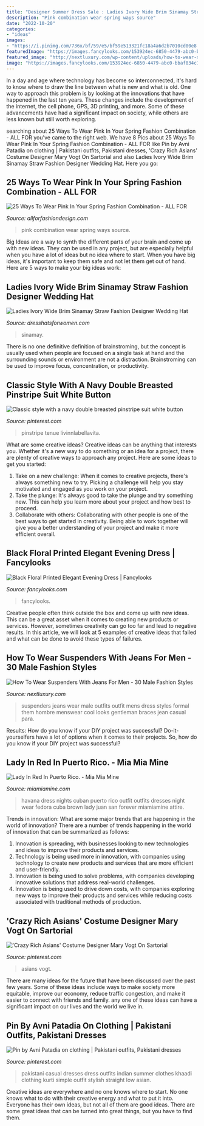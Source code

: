```yaml
---
title: "Designer Summer Dress Sale : Ladies Ivory Wide Brim Sinamay Straw Fashion Designer Wedding Hat"
description: "Pink combination wear spring ways source"
date: "2022-10-20"
categories:
- "ideas"
images:
- "https://i.pinimg.com/736x/bf/59/e5/bf59e513321fc18a4a6d2b7010cd00e8.jpg"
featuredImage: "https://images.fancylooks.com/153924ec-6850-4479-abc0-bbaf834c1c68.jpg"
featured_image: "http://nextluxury.com/wp-content/uploads/how-to-wear-suspenders-with-jeans-outfits-outfits-for-men.jpg"
image: "https://images.fancylooks.com/153924ec-6850-4479-abc0-bbaf834c1c68.jpg"
---
```



In a day and age where technology has become so interconnected, it's hard to know where to draw the line between what is new and what is old. One way to approach this problem is by looking at the innovations that have happened in the last ten years. These changes include the development of the internet, the cell phone, GPS, 3D printing, and more. Some of these advancements have had a significant impact on society, while others are less known but still worth exploring.

	

		
searching about 25 Ways To Wear Pink In Your Spring Fashion Combination - ALL FOR you've came to the right web. We have 8 Pics about 25 Ways To Wear Pink In Your Spring Fashion Combination - ALL FOR like Pin by Avni Patadia on clothing | Pakistani outfits, Pakistani dresses, &#039;Crazy Rich Asians&#039; Costume Designer Mary Vogt On Sartorial and also Ladies Ivory Wide Brim Sinamay Straw Fashion Designer Wedding Hat. Here you go:
		
    
## 25 Ways To Wear Pink In Your Spring Fashion Combination - ALL FOR

<img loading=lazy src="https://allforfashiondesign.com/wp-content/uploads/2014/03/p-4-600x900.jpg" onerror="this.onerror=null;this.src='https://tse4.mm.bing.net/th?id=OIP.dGsJMBeSvAvs1cjR_yB2qwHaLH&amp;pid=15.1';" alt="25 Ways To Wear Pink In Your Spring Fashion Combination - ALL FOR">

_Source: allforfashiondesign.com_

>pink combination wear spring ways source. 

	

Big Ideas are a way to synth the different parts of your brain and come up with new ideas. They can be used in any project, but are especially helpful when you have a lot of ideas but no idea where to start. When you have big ideas, it's important to keep them safe and not let them get out of hand. Here are 5 ways to make your big ideas work: 

    
## Ladies Ivory Wide Brim Sinamay Straw Fashion Designer Wedding Hat

<img loading=lazy src="https://dresshatsforwomen.com/wp-content/uploads/2019/07/ivorystrawhats_whiteweddinghats_hatsforformals_womensdesignerhats_hatsforwomen_sinamay_brides_bridal_millinery-389x500.jpg" onerror="this.onerror=null;this.src='https://tse3.mm.bing.net/th?id=OIP.oerHPKAwU3K4yCPT4eM4_gAAAA&amp;pid=15.1';" alt="Ladies Ivory Wide Brim Sinamay Straw Fashion Designer Wedding Hat">

_Source: dresshatsforwomen.com_

>sinamay. 

	

There is no one definitive definition of brainstroming, but the concept is usually used when people are focused on a single task at hand and the surrounding sounds or environment are not a distraction. Brainstroming can be used to improve focus, concentration, or productivity.

    
## Classic Style With A Navy Double Breasted Pinstripe Suit White Button

<img loading=lazy src="https://i.pinimg.com/736x/bf/59/e5/bf59e513321fc18a4a6d2b7010cd00e8.jpg" onerror="this.onerror=null;this.src='https://tse3.mm.bing.net/th?id=OIP.QlPHbuKaymlEhpyLACnlwwAAAA&amp;pid=15.1';" alt="Classic style with a navy double breasted pinstripe suit white button">

_Source: pinterest.com_

>pinstripe tenue livinnlabellavita. 

	

What are some creative ideas?
Creative ideas can be anything that interests you. Whether it's a new way to do something or an idea for a project, there are plenty of creative ways to approach any project. Here are some ideas to get you started: 
1. Take on a new challenge: When it comes to creative projects, there's always something new to try. Picking a challenge will help you stay motivated and engaged as you work on your project. 
2. Take the plunge: It's always good to take the plunge and try something new. This can help you learn more about your project and how best to proceed. 
3. Collaborate with others: Collaborating with other people is one of the best ways to get started in creativity. Being able to work together will give you a better understanding of your project and make it more efficient overall.

    
## Black Floral Printed Elegant Evening Dress | Fancylooks

<img loading=lazy src="https://images.fancylooks.com/153924ec-6850-4479-abc0-bbaf834c1c68.jpg" onerror="this.onerror=null;this.src='https://tse3.mm.bing.net/th?id=OIP.JpwvSfsL6_NacSXxsPzxjAHaJ_&amp;pid=15.1';" alt="Black Floral Printed Elegant Evening Dress | Fancylooks">

_Source: fancylooks.com_

>fancylooks. 

	

Creative people often think outside the box and come up with new ideas. This can be a great asset when it comes to creating new products or services. However, sometimes creativity can go too far and lead to negative results. In this article, we will look at 5 examples of creative ideas that failed and what can be done to avoid these types of failures.

    
## How To Wear Suspenders With Jeans For Men - 30 Male Fashion Styles

<img loading=lazy src="http://nextluxury.com/wp-content/uploads/how-to-wear-suspenders-with-jeans-outfits-outfits-for-men.jpg" onerror="this.onerror=null;this.src='https://tse3.mm.bing.net/th?id=OIP.OMblZyZu0IPOv138nfBlJQAAAA&amp;pid=15.1';" alt="How To Wear Suspenders With Jeans For Men - 30 Male Fashion Styles">

_Source: nextluxury.com_

>suspenders jeans wear male outfits outfit mens dress styles formal them hombre menswear cool looks gentleman braces jean casual para. 

	

Results: How do you know if your DIY project was successful?
Do-it-yourselfers have a lot of options when it comes to their projects. So, how do you know if your DIY project was successful?

    
## Lady In Red In Puerto Rico. - Mia Mia Mine

<img loading=lazy src="http://www.miamiamine.com/wp-content/uploads/2016/01/What-to-wear-in-san-juan-650x975.jpg" onerror="this.onerror=null;this.src='https://tse3.mm.bing.net/th?id=OIP._Nis7UN5-eTxo5kqga41ygHaLH&amp;pid=15.1';" alt="Lady In Red In Puerto Rico. - Mia Mia Mine">

_Source: miamiamine.com_

>havana dress nights cuban puerto rico outfit outfits dresses night wear fedora cuba brown lady juan san forever miamiamine attire. 

	

Trends in innovation: What are some major trends that are happening in the world of innovation?
There are a number of trends happening in the world of innovation that can be summarized as follows: 
1. Innovation is spreading, with businesses looking to new technologies and ideas to improve their products and services. 
2. Technology is being used more in innovation, with companies using technology to create new products and services that are more efficient and user-friendly. 
3. Innovation is being used to solve problems, with companies developing innovative solutions that address real-world challenges. 
4. Innovation is being used to drive down costs, with companies exploring new ways to improve their products and services while reducing costs associated with traditional methods of production.

    
## &#039;Crazy Rich Asians&#039; Costume Designer Mary Vogt On Sartorial

<img loading=lazy src="https://i.pinimg.com/736x/a5/19/59/a51959a30dcc86c1dbe6a4235e512c83.jpg" onerror="this.onerror=null;this.src='https://tse1.mm.bing.net/th?id=OIP.Z9KxGiqSoxIT1FbXjZLsRgHaJ3&amp;pid=15.1';" alt="&#039;Crazy Rich Asians&#039; Costume Designer Mary Vogt On Sartorial">

_Source: pinterest.com_

>asians vogt. 

	

There are many ideas for the future that have been discussed over the past few years. Some of these ideas include ways to make society more equitable, improve our economy, reduce traffic congestion, and make it easier to connect with friends and family. any one of these ideas can have a significant impact on our lives and the world we live in.

    
## Pin By Avni Patadia On Clothing | Pakistani Outfits, Pakistani Dresses

<img loading=lazy src="https://i.pinimg.com/736x/09/bc/68/09bc682f223a01277163fa665eaac0e3--indian-dresses-indian-outfits.jpg" onerror="this.onerror=null;this.src='https://tse3.mm.bing.net/th?id=OIP.ctLyau18rWHoUnsToS2oNgDMEy&amp;pid=15.1';" alt="Pin by Avni Patadia on clothing | Pakistani outfits, Pakistani dresses">

_Source: pinterest.com_

>pakistani casual dresses dress outfits indian summer clothes khaadi clothing kurti simple outfit stylish straight low asian. 

	

Creative ideas are everywhere and no one knows where to start. No one knows what to do with their creative energy and what to put it into. Everyone has their own ideas, but not all of them are good ideas. There are some great ideas that can be turned into great things, but you have to find them.


